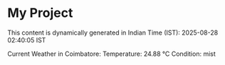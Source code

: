 # My Project

This content is dynamically generated in Indian Time (IST): 2025-08-28 02:40:05 IST


Current Weather in Coimbatore:
Temperature: 24.88 °C
Condition: mist
